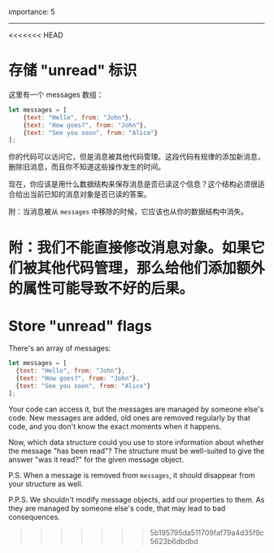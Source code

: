 importance: 5

---

<<<<<<< HEAD
# 存储 "unread" 标识

这里有一个 messages 数组：

```js
let messages = [
    {text: "Hello", from: "John"},
    {text: "How goes?", from: "John"},
    {text: "See you soon", from: "Alice"}
];
```

你的代码可以访问它，但是消息被其他代码管理。这段代码有规律的添加新消息，删除旧消息，而且你不知道这些操作发生的时间。

现在，你应该是用什么数据结构来保存消息是否已读这个信息？这个结构必须很适合给出当前已知的消息对象是否已读的答案。

附：当消息被从 `messages` 中移除的时候，它应该也从你的数据结构中消失。

附：我们不能直接修改消息对象。如果它们被其他代码管理，那么给他们添加额外的属性可能导致不好的后果。
=======
# Store "unread" flags

There's an array of messages:

```js
let messages = [
  {text: "Hello", from: "John"},
  {text: "How goes?", from: "John"},
  {text: "See you soon", from: "Alice"}
];
```

Your code can access it, but the messages are managed by someone else's code. New messages are added, old ones are removed regularly by that code, and you don't know the exact moments when it happens.

Now, which data structure could you use to store information about whether the message "has been read"? The structure must be well-suited to give the answer "was it read?" for the given message object.

P.S. When a message is removed from `messages`, it should disappear from your structure as well.

P.P.S. We shouldn't modify message objects, add our properties to them. As they are managed by someone else's code, that may lead to bad consequences.
>>>>>>> 5b195795da511709faf79a4d35f9c5623b6dbdbd
